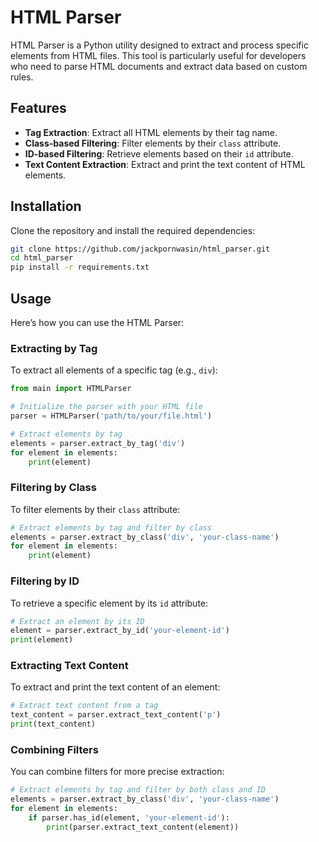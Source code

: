 
# HTML Parser

HTML Parser is a Python utility designed to extract and process specific elements from HTML files. This tool is particularly useful for developers who need to parse HTML documents and extract data based on custom rules.

## Features

- **Tag Extraction**: Extract all HTML elements by their tag name.
- **Class-based Filtering**: Filter elements by their `class` attribute.
- **ID-based Filtering**: Retrieve elements based on their `id` attribute.
- **Text Content Extraction**: Extract and print the text content of HTML elements.

## Installation

Clone the repository and install the required dependencies:

```bash
git clone https://github.com/jackpornwasin/html_parser.git
cd html_parser
pip install -r requirements.txt
```

## Usage

Here’s how you can use the HTML Parser:

### Extracting by Tag

To extract all elements of a specific tag (e.g., `div`):

```python
from main import HTMLParser

# Initialize the parser with your HTML file
parser = HTMLParser('path/to/your/file.html')

# Extract elements by tag
elements = parser.extract_by_tag('div')
for element in elements:
    print(element)
```

### Filtering by Class

To filter elements by their `class` attribute:

```python
# Extract elements by tag and filter by class
elements = parser.extract_by_class('div', 'your-class-name')
for element in elements:
    print(element)
```

### Filtering by ID

To retrieve a specific element by its `id` attribute:

```python
# Extract an element by its ID
element = parser.extract_by_id('your-element-id')
print(element)
```

### Extracting Text Content

To extract and print the text content of an element:

```python
# Extract text content from a tag
text_content = parser.extract_text_content('p')
print(text_content)
```

### Combining Filters

You can combine filters for more precise extraction:

```python
# Extract elements by tag and filter by both class and ID
elements = parser.extract_by_class('div', 'your-class-name')
for element in elements:
    if parser.has_id(element, 'your-element-id'):
        print(parser.extract_text_content(element))
```
